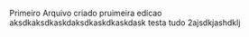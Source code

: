 Primeiro Arquivo criado pruimeira edicao aksdkaksdkaskdaksdkaskdkaskdask testa tudo 2ajsdkjashdklj
 

